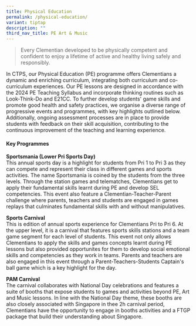 ```yaml
---
title: Physical Education
permalink: /physical-education/
variant: tiptap
description: ""
third_nav_title: PE Art & Music
---
```

<blockquote>
<p>Every Clementian developed to be physically competent and confident to
enjoy a lifetime of active and healthy living safely and responsibly.</p>
</blockquote>
<p>In CTPS, our Physical Education (PE) programme offers Clementians a dynamic
and enriching curriculum, integrating both curriculum and co-curriculum
experiences. Our PE lessons are designed in accordance with the 2024 PE
Teaching Syllabus and incorporate thinking routines such as Look-Think-Do
and E21CC. To further develop students' game skills and promote good health
and safety practices, we organise a diverse range of progressive events
and programmes, with key highlights outlined below. Additionally, ongoing
assessment processes are in place to provide students with feedback on
their skill acquisition, contributing to the continuous improvement of
the teaching and learning experience.</p>
<h4><strong>Key Programmes</strong></h4>
<p><strong>Sportsmania (Lower Pri Sports Day)</strong>
<br>This annual sports day is a highlight for students from Pri 1 to Pri 3
as they can compete and represent their class in different games and sports
activities. The name Sportsmania is coined by the students from the three
levels. Through the station games and telematches, Clementians get to apply
their fundamental skills learnt during PE and develop SEL competencies.
This event also feature a Clementian-Teacher-Parent challenge where parents,
teachers and students are engaged in games replays that culminates fundamental
skills with and without manipulatives.</p>
<p><strong>Sports Carnival</strong>
<br>This is edition of annual sports experience for Clementians Pri to Pri
6. At the upper level, it is a carnival that features sports skills stations
and a team game segment for each level of students. This event not only
allows Clementians to apply the skills and games concepts learnt during
PE lessons but also provided opportunites for them to develop social emotional
skills and competencies as they work in teams. Parents and teachers are
also engaged in this event through a Parent-Teachers-Students Captain's
ball game which is a key highlight for the day.</p>
<p><strong>PAM Carnival</strong>
<br>The carnival collaborates with National Day celebrations and features
a suite of booths that expose students to games and activities beyond PE,
Art and Music lessons. In line with the National Day theme, these booths
are also closely associated with Singapore in thee 2h carnival period,
Clementians have the opportunity to engage in booths activities and a FTGP
package that build their understanding about Singapore.</p>